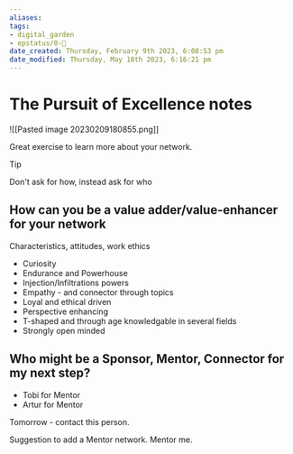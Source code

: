 ```yaml
---
aliases: 
tags: 
- digital_garden
- epstatus/0-🌰
date_created: Thursday, February 9th 2023, 6:08:53 pm
date_modified: Thursday, May 18th 2023, 6:16:21 pm
---
```

# The Pursuit of Excellence notes



![[Pasted image 20230209180855.png]]


Great exercise to learn more about your network. 

> [!tip]
> Don't ask for how, instead ask for who


## How can you be a value adder/value-enhancer for your network
Characteristics, attitudes, work ethics

+ Curiosity
+ Endurance and Powerhouse
+ Injection/Infiltrations powers
+ Empathy - and connector through topics
+ Loyal and ethical driven
+ Perspective enhancing
+ T-shaped and through age knowledgable in several fields
+ Strongly open minded

## Who might be a Sponsor, Mentor, Connector for my next step?
+ Tobi for Mentor
+ Artur for Mentor

Tomorrow - contact this person.

Suggestion to add a Mentor network.
Mentor me.